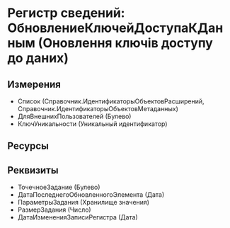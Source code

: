 ﻿# Регистр сведений: ОбновлениеКлючейДоступаКДанным (Оновлення ключів доступу до даних)

## Измерения

- Список (Справочник.ИдентификаторыОбъектовРасширений, Справочник.ИдентификаторыОбъектовМетаданных)
- ДляВнешнихПользователей (Булево)
- КлючУникальности (Уникальный идентификатор)

## Ресурсы


## Реквизиты

- ТочечноеЗадание (Булево)
- ДатаПоследнегоОбновленногоЭлемента (Дата)
- ПараметрыЗадания (Хранилище значения)
- РазмерЗадания (Число)
- ДатаИзмененияЗаписиРегистра (Дата)

